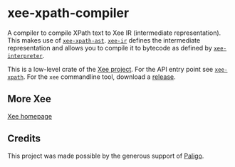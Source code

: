 # xee-xpath-compiler

A compiler to compile XPath text to Xee IR (intermediate representation). This
makes use of [`xee-xpath-ast`](https://crates.io/crates/xee-xpath-ast).
[`xee-ir`](https://crates.io/crates/xee-ir) defines the intermediate
representation and allows you to compile it to bytecode as defined by
[`xee-interpreter`](https://crates.io/crates/xee-interpreter).

This is a low-level crate of the [Xee project](https://github.com/Paligo/xee).
For the API entry point see
[`xee-xpath`](https://docs.rs/xee-xpath/latest/xee_xpath/). For the `xee`
commandline tool, download a
[release](https://github.com/Paligo/xee/releases/).

## More Xee

[Xee homepage](https://github.com/Paligo/xee)

## Credits

This project was made possible by the generous support of
[Paligo](https://paligo.net/).
